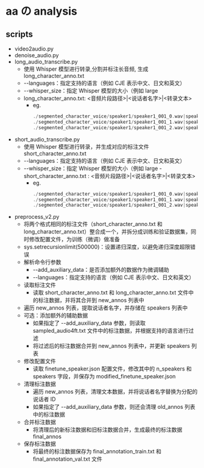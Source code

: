 # aa の analysis

## scripts

- video2audio.py
- denoise_audio.py
- long_audio_transcribe.py
  - 使用 Whisper 模型进行转录,分割并标注长音频, 生成 long_character_anno.txt
  - --languages：指定支持的语言（例如 CJE 表示中文、日文和英文）
  - --whisper_size：指定 Whisper 模型的大小（例如 large
  - long_character_anno.txt: <音频片段路径>|<说话者名字>|<转录文本>
    - eg.
      ```c
      ./segmented_character_voice/speaker1/speaker1_001_0.wav|speaker1|[ZH]你好[ZH]
      ./segmented_character_voice/speaker1/speaker1_001_1.wav|speaker1|[JA]こんにちは[JA]
      ./segmented_character_voice/speaker1/speaker1_001_2.wav|speaker1|[EN]Hello[EN]
      ```
- short_audio_transcribe.py
  - 使用 Whisper 模型进行转录，并生成对应的标注文件 short_character_anno.txt
  - --languages：指定支持的语言（例如 CJE 表示中文、日文和英文）
  - --whisper_size：指定 Whisper 模型的大小（例如 large
  -short_character_anno.txt : <音频片段路径>|<说话者名字>|<转录文本>
    - eg.
      ```c
      ./segmented_character_voice/speaker1/speaker1_001_0.wav|speaker1|[ZH]你好[ZH]
      ./segmented_character_voice/speaker1/speaker1_001_1.wav|speaker1|[JA]こんにちは[JA]
      ./segmented_character_voice/speaker1/speaker1_001_2.wav|speaker1|[EN]Hello[EN]
      ```
- preprocess_v2.py
  - 将两个格式相同的标注文件（short_character_anno.txt 和 long_character_anno.txt）整合成一个，并拆分成训练和验证数据集，同时修改配置文件，为训练（微调）做准备
  - sys.setrecursionlimit(500000)：设置递归深度，以避免递归深度超限错误
  - 解析命令行参数
    - --add_auxiliary_data：是否添加额外的数据作为微调辅助
    - --languages：指定支持的语言（例如 CJE 表示中文、日文和英文）
  - 读取标注文件
    - 读取 short_character_anno.txt 和 long_character_anno.txt 文件中的标注数据，并将其合并到 new_annos 列表中
  - 遍历 new_annos 列表，提取说话者名字，并存储在 speakers 列表中
  - 可选：添加额外的辅助数据
    - 如果指定了 --add_auxiliary_data 参数，则读取 sampled_audio4ft.txt 文件中的标注数据，并根据支持的语言进行过滤
    - 将过滤后的标注数据合并到 new_annos 列表中，并更新 speakers 列表
  - 修改配置文件
    - 读取 finetune_speaker.json 配置文件，修改其中的 n_speakers 和 speakers 字段，并保存为 modified_finetune_speaker.json
  - 清理标注数据
    - 遍历 new_annos 列表，清理文本数据，并将说话者名字替换为分配的说话者 ID
    - 如果指定了 --add_auxiliary_data 参数，则还会清理 old_annos 列表中的标注数据
  - 合并标注数据
    - 将清理后的新标注数据和旧标注数据合并，生成最终的标注数据 final_annos
  - 保存标注数据
    - 将最终的标注数据保存为 final_annotation_train.txt 和 final_annotation_val.txt 文件
